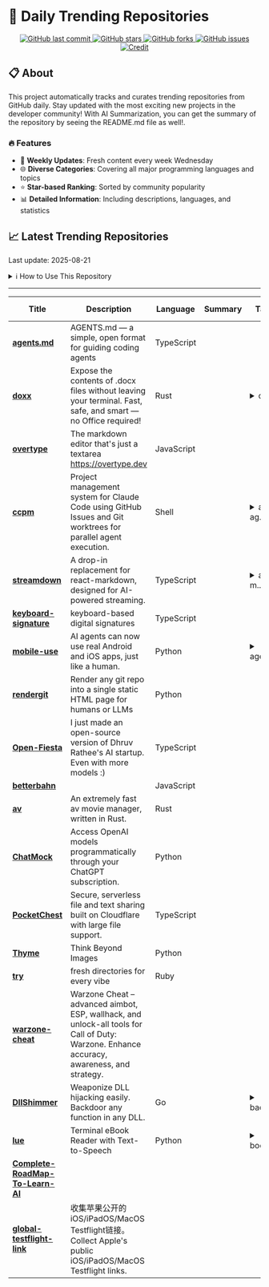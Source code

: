 # 🌟 Daily Trending Repositories

<div align="center">
<a href="https://github.com/marc-ko/daily-trending-repo/commits/main">
    <img src="https://img.shields.io/github/last-commit/marc-ko/daily-trending-repo" alt="GitHub last commit" />
</a>

<a href="https://github.com/marc-ko/daily-trending-repo/stargazers">
    <img src="https://img.shields.io/github/stars/marc-ko/daily-trending-repo" alt="GitHub stars" />
</a>
<a href="https://github.com/marc-ko/daily-trending-repo/network/members">
    <img src="https://img.shields.io/github/forks/marc-ko/daily-trending-repo" alt="GitHub forks" />
</a>
<a href="https://github.com/marc-ko/daily-trending-repo/issues">
    <img src="https://img.shields.io/github/issues/marc-ko/daily-trending-repo" alt="GitHub issues" />
</a>
<a alt="credit" href="https://github.com/zezhishao/DailyArXiv">
 <img src="https://img.shields.io/badge/credit%20-%20Idea%20From%20This%20Repo-blue" alt="Credit">
</a>
</div>

## 📋 About

This project automatically tracks and curates trending repositories from GitHub daily. Stay updated with the most exciting new projects in the developer community! With AI Summarization, you can get the summary of the repository by seeing the README.md file as well!.

### 🔥 Features

- 🔄 **Weekly Updates**: Fresh content every week Wednesday
- 🌐 **Diverse Categories**: Covering all major programming languages and topics
- ⭐ **Star-based Ranking**: Sorted by community popularity
- 📊 **Detailed Information**: Including descriptions, languages, and statistics

## 📈 Latest Trending Repositories

Last update: 2025-08-21

<details>
<summary>ℹ️ How to Use This Repository</summary>

1. **Star & Watch**: Click the 'Star' and 'Watch' buttons to receive weekly email notifications
2. **Browse**: Explore trending repositories organized by popularity
3. **Contribute**: Feel free to open issues or suggest improvements

</details>

---

| **Title** | **Description** | **Language** | **Summary** | **Tags** | **Stars Count** |
| --- | --- | --- | --- | --- | --- |
| **[agents.md](https://github.com/openai/agents.md)** | AGENTS.md — a simple, open format for guiding coding agents | TypeScript |  |  | 1639 |
| **[doxx](https://github.com/bgreenwell/doxx)** | Expose the contents of .docx files without leaving your terminal. Fast, safe, and smart — no Office required! | Rust |  | <details><summary>cli, ...</summary><p>cli, docx, msword, render, rust, terminal, tui</p></details> | 1165 |
| **[overtype](https://github.com/panphora/overtype)** | The markdown editor that's just a textarea https://overtype.dev | JavaScript |  |  | 1147 |
| **[ccpm](https://github.com/automazeio/ccpm)** | Project management system for Claude Code using GitHub Issues and Git worktrees for parallel agent execution. | Shell |  | <details><summary>ai-ag...</summary><p>ai-agents, ai-coding, claude, claude-code, project-management, vibe-coding</p></details> | 730 |
| **[streamdown](https://github.com/vercel/streamdown)** | A drop-in replacement for react-markdown, designed for AI-powered streaming. | TypeScript |  | <details><summary>ai, m...</summary><p>ai, markdown, streaming</p></details> | 708 |
| **[keyboard-signature](https://github.com/cnrad/keyboard-signature)** | keyboard-based digital signatures | TypeScript |  |  | 664 |
| **[mobile-use](https://github.com/minitap-ai/mobile-use)** | AI agents can now use real Android and iOS apps, just like a human. | Python |  | <details><summary>agent...</summary><p>agents, ai, browser-use, langgraph, mobile, mobile-use, python</p></details> | 636 |
| **[rendergit](https://github.com/karpathy/rendergit)** | Render any git repo into a single static HTML page for humans or LLMs | Python |  |  | 542 |
| **[Open-Fiesta](https://github.com/NiladriHazra/Open-Fiesta)** | I just made an open-source version of  Dhruv Rathee's  AI startup.  Even with more models :) | TypeScript |  |  | 505 |
| **[betterbahn](https://github.com/l2xu/betterbahn)** |  | JavaScript |  |  | 427 |
| **[av](https://github.com/auv-sh/av)** | An extremely fast av movie  manager, written in Rust. | Rust |  |  | 423 |
| **[ChatMock](https://github.com/RayBytes/ChatMock)** | Access OpenAI models programmatically through your ChatGPT subscription. | Python |  |  | 420 |
| **[PocketChest](https://github.com/Hzao/PocketChest)** | Secure, serverless file and text sharing built on Cloudflare with large file support. | TypeScript |  |  | 334 |
| **[Thyme](https://github.com/yfzhang114/Thyme)** | Think Beyond Images | Python |  |  | 273 |
| **[try](https://github.com/tobi/try)** | fresh directories for every vibe | Ruby |  |  | 271 |
| **[warzone-cheat](https://github.com/BO6-Warzone-cheat/warzone-cheat)** | Warzone Cheat – advanced aimbot, ESP, wallhack, and unlock-all tools for Call of Duty: Warzone. Enhance accuracy, awareness, and strategy. |  |  |  | 261 |
| **[DllShimmer](https://github.com/Print3M/DllShimmer)** | Weaponize DLL hijacking easily. Backdoor any function in any DLL. | Go |  | <details><summary>backd...</summary><p>backdoor, dll-hijacking, dll-sideloading, golang, initial-access, malware, pentesting, persistence, redteam, security, security-tools, windows, windows-security</p></details> | 261 |
| **[lue](https://github.com/superstarryeyes/lue)** | Terminal eBook Reader with Text-to-Speech | Python |  | <details><summary>book,...</summary><p>book, cli, doc, docx, ebook, epub, modular, pdf, reader, terminal, text-to-speech, tts, txt, voice</p></details> | 259 |
| **[Complete-RoadMap-To-Learn-AI](https://github.com/krishnaik06/Complete-RoadMap-To-Learn-AI)** |  |  |  |  | 250 |
| **[global-testflight-link](https://github.com/fmz200/global-testflight-link)** | 收集苹果公开的iOS/iPadOS/MacOS Testflight链接。Collect Apple's public iOS/iPadOS/MacOS Testflight links. |  |  |  | 226 |


